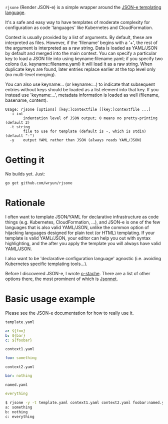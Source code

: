 `rjsone` (Render JSON-e) is a simple wrapper around the
[JSON-e templating language](https://taskcluster.github.io/json-e/).

It's a safe and easy way to have templates of moderate complexity
for configuration as code 'languages' like Kubernetes and CloudFormation.

Context is usually provided by a list of arguments. By default,
these are interpreted as files. However, if the 'filename' begins with
a '+', the rest of the argument is interpreted as a raw string.
Data is loaded as YAML/JSON by default and merged into the
main context. You can specify a particular key to load a JSON
file into using keyname:filename.yaml; if you specify two colons
(i.e. keyname::filename.yaml) it will load it as a raw string.
When duplicate keys are found, later entries replace earlier
at the top level only (no multi-level merging).

You can also use keyname:.. (or keyname::..) to indicate that subsequent
entries without keys should be loaded as a list element into that key. If you
instead use 'keyname:...', metadata information is loaded as well
(filename, basename, content).

    Usage: rjsone [options] [key:]contextfile [[key:]contextfile ...]
      -i int
            indentation level of JSON output; 0 means no pretty-printing (default 2)
      -t string
            file to use for template (default is -, which is stdin) (default "-")
      -y    output YAML rather than JSON (always reads YAML/JSON)

# Getting it

No builds yet. Just:

    go get github.com/wryun/rjsone

# Rationale

I often want to template JSON/YAML for declarative
infrastructure as code things (e.g. Kubernetes, CloudFormation, ...),
and JSON-e is one of the few languages that is also valid YAML/JSON,
unlike the common option of hijacking languages designed for plain text
(or HTML) templating. If your template is valid YAML/JSON, your editor can
help you out with syntax highlighting, and the after you apply the
template you will always have valid YAML/JSON.

I also want to be 'declarative configuration language' agnostic
(i.e. avoiding Kubernetes specific templating tools...).

Before I discovered JSON-e, I wrote [o-stache](https://github.com/wryun/ostache/). There are a list of other options there, the most prominent of which is
[Jsonnet](http://jsonnet.org/).

# Basic usage example

Please see the JSON-e documentation for how to really use it.

`template.yaml`
```yaml
a: ${foo}
b: ${bar}
c: ${foobar}
```

`context1.yaml`
```yaml
foo: something
```

`context2.yaml`
```yaml
bar: nothing
```

`named.yaml`
```yaml
everything
```

```sh
$ rjsone -y -t template.yaml context1.yaml context2.yaml foobar:named.yaml
a: something
b: nothing
c: everything
```
